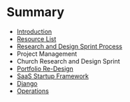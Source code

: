 # Summary

* [Introduction](README.md)
* [Resource List](resource_list.md)
* [Research and Design Sprint Process](research_and_design_sprint_process.md)
* Project Management
* Church Research and Design Sprint
* [Portfolio Re-Design](portfolio_re-design.md)
* [SaaS Startup Framework](saas_startup_framework.md)
* [Django](django.md)
* [Operations](operations.md)

